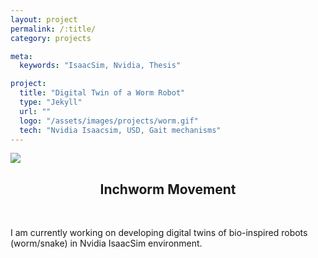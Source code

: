 ```yaml
---
layout: project
permalink: /:title/
category: projects

meta:
  keywords: "IsaacSim, Nvidia, Thesis"

project:
  title: "Digital Twin of a Worm Robot"
  type: "Jekyll"
  url: ""
  logo: "/assets/images/projects/worm.gif"
  tech: "Nvidia Isaacsim, USD, Gait mechanisms"
---
```



![](/assets/images/projects/worm.gif)
<center><h2>Inchworm Movement</h2></center>

<br>
<p>I am currently working on developing digital twins of bio-inspired robots (worm/snake) in Nvidia IsaacSim environment.</p> 
<br>
<br>

